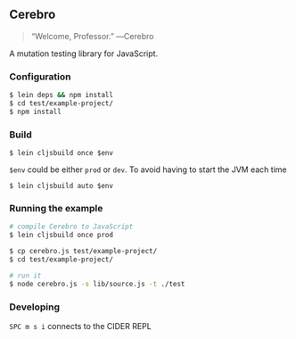 ## Cerebro

> “Welcome, Professor.” ―Cerebro

A mutation testing library for JavaScript.


### Configuration

```bash
$ lein deps && npm install
$ cd test/example-project/
$ npm install
```


### Build

```
$ lein cljsbuild once $env
```

`$env` could be either `prod` or `dev`. To avoid having to start the JVM each time 

```
$ lein cljsbuild auto $env
```


### Running the example

```bash
# compile Cerebro to JavaScript
$ lein cljsbuild once prod

$ cp cerebro.js test/example-project/
$ cd test/example-project/

# run it
$ node cerebro.js -s lib/source.js -t ./test
```


### Developing

`SPC m s i` connects to the CIDER REPL
